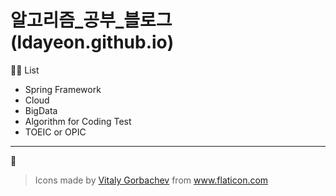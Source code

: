 # 알고리즘_공부_블로그(ldayeon.github.io)

👩‍🎓 List
+ Spring Framework
+ Cloud
+ BigData
+ Algorithm for Coding Test
+ TOEIC or OPIC

---

🙏

> Icons made by <a href="https://www.flaticon.com/free-icon/cat_2325310?term=kitty&page=2&position=10" title="Vitaly Gorbachev">Vitaly Gorbachev</a> from <a href="https://www.flaticon.com/" title="Flaticon"> www.flaticon.com</a>
